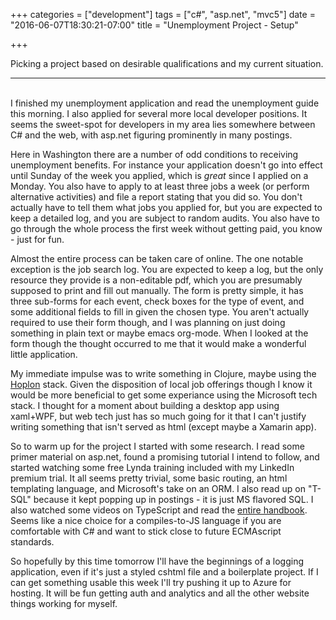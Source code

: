 +++
categories = ["development"]
tags = ["c#", "asp.net", "mvc5"]
date = "2016-06-07T18:30:21-07:00"
title = "Unemployment Project - Setup"

+++

Picking a project based on desirable qualifications and my current situation.
<!--more-->
<hr/><br/>
I finished my unemployment application and read the unemployment guide this
morning. I also applied for several more local developer positions. It seems the
sweet-spot for developers in my area lies somewhere between C# and the web, with
asp.net figuring prominently in many postings.

Here in Washington there are a number of odd conditions to receiving
unemployment benefits. For instance your application doesn't go into effect
until Sunday of the week you applied, which is *great* since I applied on a
Monday. You also have to apply to at least three jobs a week (or perform
alternative activities) and file a report stating that you did so. You don't
actually have to tell them what jobs you applied for, but you are expected to
keep a detailed log, and you are subject to random audits. You also have to
go through the whole process the first week without getting paid, you know -
just for fun.

Almost the entire process can be taken care of online. The one notable exception
is the job search log. You are expected to keep a log, but the only resource they
provide is a non-editable pdf, which you are presumably supposed to print and
fill out manually. The form is pretty simple, it has three sub-forms for each
event, check boxes for the type of event, and some additional fields to fill in
given the chosen type. You aren't actually required to use their form though,
and I was planning on just doing something in plain text or maybe emacs
org-mode. When I looked at the form though the thought occurred to me that it
would make a wonderful little application.

My immediate impulse was to write something in Clojure, maybe using the
[Hoplon](https://github.com/hoplon/hoplon) stack. Given the disposition of local
job offerings though I know it would be more beneficial to get some experiance
using the Microsoft tech stack. I thought for a moment about building a desktop
app using xaml+WPF, but web tech just has so much going for it that I can't
justify writing something that isn't served as html (except maybe a Xamarin app).

So to warm up for the project I started with some research. I read some primer
material on asp.net, found a promising tutorial I intend to follow, and started
watching some free Lynda training included with my LinkedIn premium trial. It all
seems pretty trivial, some basic routing, an html templating language, and
Microsoft's take on an ORM. I also read up on "T-SQL" because it kept popping up
in postings - it is just MS flavored SQL. I also watched some videos on
TypeScript and read the
[entire handbook](https://www.typescriptlang.org/docs/handbook/basic-types.html). Seems
like a nice choice for a compiles-to-JS language if you are comfortable with C#
and want to stick close to future ECMAscript standards.

So hopefully by this time tomorrow I'll have the beginnings of a logging
application, even if it's just a styled cshtml file and a boilerplate
project. If I can get something usable this week I'll try pushing it up to Azure
for hosting. It will be fun getting auth and analytics and all the other website
things working for myself.